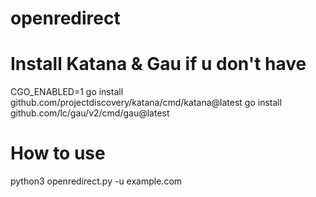 # openredirect #

# Install Katana & Gau if u don't have ##
CGO_ENABLED=1 go install github.com/projectdiscovery/katana/cmd/katana@latest
go install github.com/lc/gau/v2/cmd/gau@latest

# How to use #
python3 openredirect.py -u example.com
